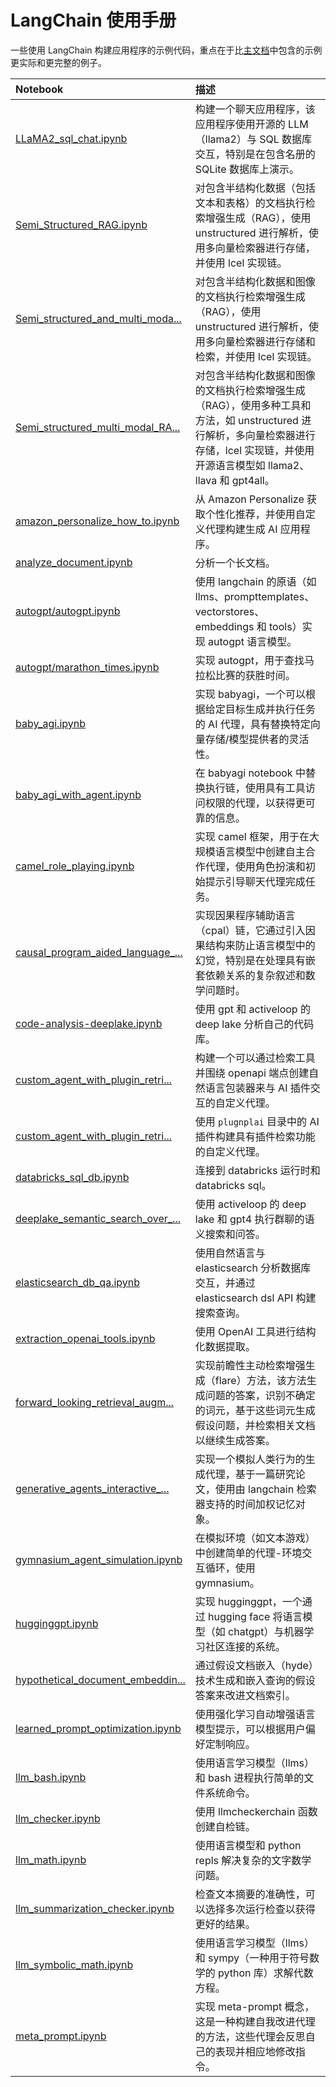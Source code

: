 # LangChain 使用手册

一些使用 LangChain 构建应用程序的示例代码，重点在于比[主文档](https://python.langchain.com)中包含的示例更实际和更完整的例子。

Notebook | 描述
:- | :-
[LLaMA2_sql_chat.ipynb](https://github.com/langchain-ai/langchain/tree/master/cookbook/LLaMA2_sql_chat.ipynb) | 构建一个聊天应用程序，该应用程序使用开源的 LLM（llama2）与 SQL 数据库交互，特别是在包含名册的 SQLite 数据库上演示。
[Semi_Structured_RAG.ipynb](https://github.com/langchain-ai/langchain/tree/master/cookbook/Semi_Structured_RAG.ipynb) | 对包含半结构化数据（包括文本和表格）的文档执行检索增强生成（RAG），使用 unstructured 进行解析，使用多向量检索器进行存储，并使用 lcel 实现链。
[Semi_structured_and_multi_moda...](https://github.com/langchain-ai/langchain/tree/master/cookbook/Semi_structured_and_multi_modal_RAG.ipynb) | 对包含半结构化数据和图像的文档执行检索增强生成（RAG），使用 unstructured 进行解析，使用多向量检索器进行存储和检索，并使用 lcel 实现链。
[Semi_structured_multi_modal_RA...](https://github.com/langchain-ai/langchain/tree/master/cookbook/Semi_structured_multi_modal_RAG_LLaMA2.ipynb) | 对包含半结构化数据和图像的文档执行检索增强生成（RAG），使用多种工具和方法，如 unstructured 进行解析，多向量检索器进行存储，lcel 实现链，并使用开源语言模型如 llama2、llava 和 gpt4all。
[amazon_personalize_how_to.ipynb](https://github.com/langchain-ai/langchain/blob/master/cookbook/amazon_personalize_how_to.ipynb) | 从 Amazon Personalize 获取个性化推荐，并使用自定义代理构建生成 AI 应用程序。
[analyze_document.ipynb](https://github.com/langchain-ai/langchain/tree/master/cookbook/analyze_document.ipynb) | 分析一个长文档。
[autogpt/autogpt.ipynb](https://github.com/langchain-ai/langchain/tree/master/cookbook/autogpt/autogpt.ipynb) | 使用 langchain 的原语（如 llms、prompttemplates、vectorstores、embeddings 和 tools）实现 autogpt 语言模型。
[autogpt/marathon_times.ipynb](https://github.com/langchain-ai/langchain/tree/master/cookbook/autogpt/marathon_times.ipynb) | 实现 autogpt，用于查找马拉松比赛的获胜时间。
[baby_agi.ipynb](https://github.com/langchain-ai/langchain/tree/master/cookbook/baby_agi.ipynb) | 实现 babyagi，一个可以根据给定目标生成并执行任务的 AI 代理，具有替换特定向量存储/模型提供者的灵活性。
[baby_agi_with_agent.ipynb](https://github.com/langchain-ai/langchain/tree/master/cookbook/baby_agi_with_agent.ipynb) | 在 babyagi notebook 中替换执行链，使用具有工具访问权限的代理，以获得更可靠的信息。
[camel_role_playing.ipynb](https://github.com/langchain-ai/langchain/tree/master/cookbook/camel_role_playing.ipynb) | 实现 camel 框架，用于在大规模语言模型中创建自主合作代理，使用角色扮演和初始提示引导聊天代理完成任务。
[causal_program_aided_language_...](https://github.com/langchain-ai/langchain/tree/master/cookbook/causal_program_aided_language_model.ipynb) | 实现因果程序辅助语言（cpal）链，它通过引入因果结构来防止语言模型中的幻觉，特别是在处理具有嵌套依赖关系的复杂叙述和数学问题时。
[code-analysis-deeplake.ipynb](https://github.com/langchain-ai/langchain/tree/master/cookbook/code-analysis-deeplake.ipynb) | 使用 gpt 和 activeloop 的 deep lake 分析自己的代码库。
[custom_agent_with_plugin_retri...](https://github.com/langchain-ai/langchain/tree/master/cookbook/custom_agent_with_plugin_retrieval.ipynb) | 构建一个可以通过检索工具并围绕 openapi 端点创建自然语言包装器来与 AI 插件交互的自定义代理。
[custom_agent_with_plugin_retri...](https://github.com/langchain-ai/langchain/tree/master/cookbook/custom_agent_with_plugin_retrieval_using_plugnplai.ipynb) | 使用 `plugnplai` 目录中的 AI 插件构建具有插件检索功能的自定义代理。
[databricks_sql_db.ipynb](https://github.com/langchain-ai/langchain/tree/master/cookbook/databricks_sql_db.ipynb) | 连接到 databricks 运行时和 databricks sql。
[deeplake_semantic_search_over_...](https://github.com/langchain-ai/langchain/tree/master/cookbook/deeplake_semantic_search_over_chat.ipynb) | 使用 activeloop 的 deep lake 和 gpt4 执行群聊的语义搜索和问答。
[elasticsearch_db_qa.ipynb](https://github.com/langchain-ai/langchain/tree/master/cookbook/elasticsearch_db_qa.ipynb) | 使用自然语言与 elasticsearch 分析数据库交互，并通过 elasticsearch dsl API 构建搜索查询。
[extraction_openai_tools.ipynb](https://github.com/langchain-ai/langchain/tree/master/cookbook/extraction_openai_tools.ipynb) | 使用 OpenAI 工具进行结构化数据提取。
[forward_looking_retrieval_augm...](https://github.com/langchain-ai/langchain/tree/master/cookbook/forward_looking_retrieval_augmented_generation.ipynb) | 实现前瞻性主动检索增强生成（flare）方法，该方法生成问题的答案，识别不确定的词元，基于这些词元生成假设问题，并检索相关文档以继续生成答案。
[generative_agents_interactive_...](https://github.com/langchain-ai/langchain/tree/master/cookbook/generative_agents_interactive_simulacra_of_human_behavior.ipynb) | 实现一个模拟人类行为的生成代理，基于一篇研究论文，使用由 langchain 检索器支持的时间加权记忆对象。
[gymnasium_agent_simulation.ipynb](https://github.com/langchain-ai/langchain/tree/master/cookbook/gymnasium_agent_simulation.ipynb) | 在模拟环境（如文本游戏）中创建简单的代理-环境交互循环，使用 gymnasium。
[hugginggpt.ipynb](https://github.com/langchain-ai/langchain/tree/master/cookbook/hugginggpt.ipynb) | 实现 hugginggpt，一个通过 hugging face 将语言模型（如 chatgpt）与机器学习社区连接的系统。
[hypothetical_document_embeddin...](https://github.com/langchain-ai/langchain/tree/master/cookbook/hypothetical_document_embeddings.ipynb) | 通过假设文档嵌入（hyde）技术生成和嵌入查询的假设答案来改进文档索引。
[learned_prompt_optimization.ipynb](https://github.com/langchain-ai/langchain/tree/master/cookbook/learned_prompt_optimization.ipynb) | 使用强化学习自动增强语言模型提示，可以根据用户偏好定制响应。
[llm_bash.ipynb](https://github.com/langchain-ai/langchain/tree/master/cookbook/llm_bash.ipynb) | 使用语言学习模型（llms）和 bash 进程执行简单的文件系统命令。
[llm_checker.ipynb](https://github.com/langchain-ai/langchain/tree/master/cookbook/llm_checker.ipynb) | 使用 llmcheckerchain 函数创建自检链。
[llm_math.ipynb](https://github.com/langchain-ai/langchain/tree/master/cookbook/llm_math.ipynb) | 使用语言模型和 python repls 解决复杂的文字数学问题。
[llm_summarization_checker.ipynb](https://github.com/langchain-ai/langchain/tree/master/cookbook/llm_summarization_checker.ipynb) | 检查文本摘要的准确性，可以选择多次运行检查以获得更好的结果。
[llm_symbolic_math.ipynb](https://github.com/langchain-ai/langchain/tree/master/cookbook/llm_symbolic_math.ipynb) | 使用语言学习模型（llms）和 sympy（一种用于符号数学的 python 库）求解代数方程。
[meta_prompt.ipynb](https://github.com/langchain-ai/langchain/tree/master/cookbook/meta_prompt.ipynb) | 实现 meta-prompt 概念，这是一种构建自我改进代理的方法，这些代理会反思自己的表现并相应地修改指令。
